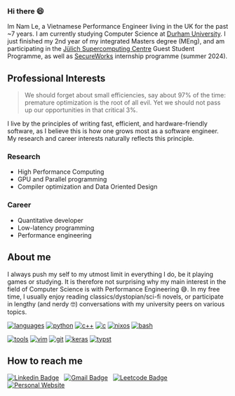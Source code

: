### Hi there 😄

Im Nam Le, a Vietnamese Performance Engineer living in the UK for the past ~7 years. I am currently studying Computer Science at [Durham University](https://durham.ac.uk/). 
I just finished my 2nd year of my integrated Masters degree (MEng), and am participating in the [Jülich Supercomputing Centre](https://www.fz-juelich.de/en/ias/jsc) Guest Student Programme, as well as [SecureWorks](https://www.secureworks.com/) internship programme (summer 2024).

## Professional Interests

> We should forget about small efficiencies, say about 97% of the time: premature optimization is the root of all evil. Yet we should not pass up our opportunities in that critical 3%.

I live by the principles of writing fast, efficient, and hardware-friendly software, as I believe this is how one grows most as a software engineer. My research and career interests naturally reflects this principle.

### Research

- High Performance Computing
- GPU and Parallel programming
- Compiler optimization and Data Oriented Design
  
### Career

- Quantitative developer
- Low-latency programming
- Performance engineering

## About me

I always push my self to my utmost limit in everything I do, be it playing games or studying. It is therefore not surprising why my main interest in the field of Computer Science is with Performance Engineering 😅. 
In my free time, I usually enjoy reading classics/dystopian/sci-fi novels, or participate in lengthy (and nerdy 🤓) conversations with my university peers on various topics.

[![languages](https://img.shields.io/static/v1?label=&message=languages:&color=111&style=flat-square)]()
[![python](https://img.shields.io/static/v1?logo=python&label=&message=python&color=36465D&logoColor=AAA&style=flat-square)]()
[![c++](https://img.shields.io/static/v1?logo=c%2B%2B&label=&message=c%2B%2B&color=36465D&logoColor=AAA&style=flat-square)]()
[![c](https://img.shields.io/static/v1?logo=c&label=&message=c&color=36465D&logoColor=AAA&style=flat-square)]()
[![nixos](https://img.shields.io/static/v1?logo=nixos&label=&message=nix&color=36465D&logoColor=AAA&style=flat-square)]()
[![bash](https://img.shields.io/static/v1?logo=gnu-bash&label=&message=bash&color=36465D&logoColor=AAA&style=flat-square)]()

[![tools](https://img.shields.io/static/v1?label=&message=tools:&color=111&style=flat-square)]()
[![vim](https://img.shields.io/static/v1?logo=vim&label=&message=vim&color=36465D&logoColor=AAA&style=flat-square)]()
[![git](https://img.shields.io/static/v1?logo=git&label=&message=git&color=36465D&logoColor=AAA&style=flat-square)]()
[![keras](https://img.shields.io/static/v1?logo=keras&label=&message=keras&color=36465D&logoColor=AAA&style=flat-square)]()
[![typst](https://img.shields.io/static/v1?logo=typst&label=&message=typst&color=36465D&logoColor=AAA&style=flat-square)]()

## How to reach me

[![Linkedin Badge](https://img.shields.io/badge/-LinkedIn-blue?style=flat-square&logo=Linkedin&logoColor=white)](https://www.linkedin.com/in/namhle03/)
&nbsp;
[![Gmail Badge](https://img.shields.io/badge/-Gmail-d14836?style=flat-square&logo=Gmail&logoColor=white)](mailto:lehoangnamtep@gmail.com)
&nbsp;
[![Leetcode Badge](https://img.shields.io/badge/-Leetcode-fda015?style=flat-square&logo=leetcode&logoColor=white)](https://leetcode.com/u/NamLe0609/)
&nbsp;
[![Personal Website](https://img.shields.io/badge/website-000000?style=flat-square&logo=About.me&logoColor=white)](https://namle0609.github.io)
&nbsp;




